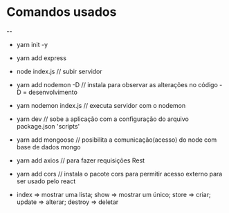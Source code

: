 # Comandos usados

--

- yarn init -y
- yarn add express
- node index.js // subir servidor
- yarn add nodemon -D // instala para observar as alterações no código -D = desenvolvimento
- yarn nodemon index.js // executa servidor com o nodemon
- yarn dev // sobe a aplicação com a configuração do arquivo package.json 'scripts'
- yarn add mongoose // posibilita a comunicação(acesso) do node com base de dados mongo
- yarn add axios // para fazer requisições Rest
- yarn add cors // instala o pacote cors para permitir acesso externo para ser usado pelo react

- index => mostrar uma lista; show => mostrar um único; store => criar; update => alterar; destroy => deletar